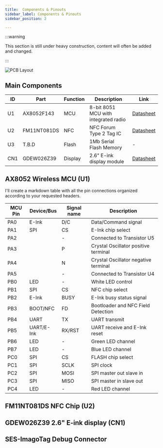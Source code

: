 ```yaml
---
title:  Components & Pinouts
sidebar_label: Components & Pinouts
sidebar_position: 2

---
```



:::warning

This section is still under heavy construction, content will often be added and changed.

:::

![PCB Layout](./assets/board-overview.png)

## Main Components

| ID | Part | Function | Description | Link |
|----|------|----------|-------------|------|
| U1 | AX8052F143 | MCU | 8-bit 8051 MCU with integrated radio | [Datasheet](./assets/axsem-ax8052-datasheet.pdf) |
| U2 | FM11NT081DS | NFC | NFC Forum Type 2 Tag IC | [Datasheet](./assets/FM11NT0X1D.pdf) |
| U3 | T.B.D | Flash | 1Mb Serial Flash Memory | - |
| CN1 | GDEW026Z39 | Display | 2.6" E-ink display module |[Datasheet](./assets/GDEW0213Z16.pdf) |

## AX8052 Wireless MCU (U1)

I'll create a markdown table with all the pin connections organized according to your requested headers.

| MCU Pin | Device/Bus | Signal name | Description |
|---------|------------|-------------|-------------|
| PA0 | E-Ink | D/C | Data/Command signal |
| PA1 | SPI | CS | E-Ink chip select |
| PA2 |  | - | Connected to Transistor U5 |
| PA3 |  | P | Crystal Oscillator positive terminal |
| PA4 |  | N | Crystal Oscillator negative terminal |
| PA5 |  | - | Connected to Transistor U4 |
| PB0 | LED | - | White LED control |
| PB1 | SPI | CS | NFC chip select |
| PB2 | E-Ink | BUSY | E-Ink busy status signal |
| PB3 | BOOT/NFC | FD | Bootloader and NFC Field Detection |
| PB4 | UART | TX | UART transmit |
| PB5 | UART/E-Ink | RX/RST | UART receive and E-Ink reset |
| PB6 | LED | - | Green LED channel |
| PB7 | LED | - | Blue LED channel |
| PC0 | SPI | CS | FLASH chip select |
| PC1 | SPI | SCLK | SPI clock |
| PC2 | SPI | MOSI | SPI master out slave in |
| PC3 | SPI | MISO | SPI master in slave out |
| PC4 | LED | - | Red LED channel |

## FM11NT081DS NFC Chip (U2)


## GDEW026Z39 2.6" E-ink display (CN1)

## SES-ImagoTag Debug Connector



